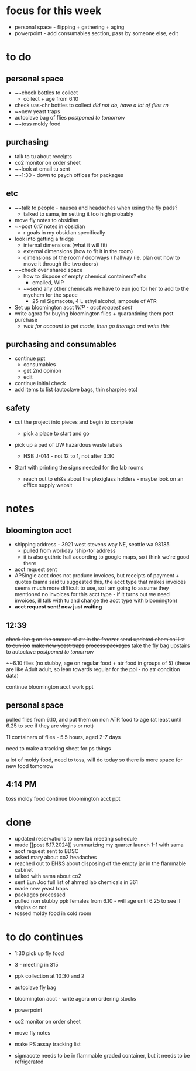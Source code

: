 # focus for this week
- personal space - flipping + gathering + aging 
- powerpoint - add consumables section, pass by someone else, edit

# to do
## personal space
- ~~check bottles to collect 
	- collect + age from 6.10
- check uas-chr bottles to collect *did not do, have a lot of flies rn*
- ~~new yeast traps
- autoclave bag of flies *postponed to tomorrow*
- ~~toss moldy food

## purchasing
- talk to tu about receipts
- co2 monitor on order sheet
- ~~look at email tu sent
- ~~1:30 - down to psych offices for packages

## etc
- ~~talk to people - nausea and headaches when using the fly pads?
	- talked to sama, im setting it too high probably
- move fly notes to obsidian
- ~~post 6.17 notes in obsidian
	- r goals in my obsidian specifically
- look into getting a fridge
	- internal dimensions (what it will fit)
	- external dimensions (how to fit it in the room)
	- dimensions of the room / doorways / hallway (ie, plan out how to move it through the two doors)
- ~~check over shared space
	- how to dispose of empty chemical containers? ehs
		- emailed, WIP
	- ~~send any other chemicals we have to eun joo for her to add to the mychem for the space
		- 25 ml Sigmacote, 4 L ethyl alcohol, ampoule of ATR
- Set up bloomington acct *WIP - acct request sent*
- write agora for buying bloomington flies + quarantining them post purchase 
	- *wait for account to get made, then go thorugh and write this*

## purchasing and consumables
- continue ppt
	- consumables
	- get 2nd opinion
	- edit
- continue initial check
- add items to list (autoclave bags, thin sharpies etc)

## safety
 - cut the project into pieces and begin to complete
	- pick a place to start and go
- pick up a pad of UW hazardous waste labels 
	- HSB J-014 - not 12 to 1, not after 3:30

- Start with printing the signs needed for the lab rooms
	- reach out to eh&s about the plexiglass holders - maybe look on an office supply websit
# notes
## bloomington acct
- shipping address - 3921 west stevens way NE, seattle wa 98185 
	- pulled from workday 'ship-to' address
	- it is also guthrie hall according to google maps, so i think we're good there
- acct request sent
- APSingle acct does not produce invoices, but receipts of payment + quotes (sama said tu suggested this, the acct type that makes invoices seems much more difficult to use, so i am going to assume they mentioned no invoices for this acct type - if it turns out we need invoices, ill talk with tu and change the acct type with bloomington)
- **acct request sent! now just waiting**

## 12:39
~~check the g on the amount of atr in the freezer~~
~~send updated chemical list to eun joo~~
~~make new yeast traps~~
~~process packages~~
take the fly bag upstairs to autoclave *postponed to tomorrow*

~~6.10 flies (no stubby, age on regular food + atr food in groups of 5) (these are like Adult adult, so lean towards regular for the ppl - no atr condition data)

continue bloomington acct work
ppt

## personal space
pulled flies from 6.10, and put them on non ATR food to age (at least until 6.25 to see if they are virgins or not)

11 containers of flies - 5.5 hours, aged 2-7 days

need to make a tracking sheet for ps things

a lot of moldy food, need to toss, will do today so there is more space for new food tomorrow

## 4:14 PM
toss moldy food
continue bloomington acct
ppt
# done
- updated reservations to new lab meeting schedule
- made [[post 6.17.2024]] summarizing my quarter launch 1-1 with sama
- acct request sent to BDSC
- asked mary about co2 headaches
- reached out to EH&S about disposing of the empty jar in the flammable cabinet
- talked with sama about co2
- sent Eun Joo full list of ahmed lab chemicals in 361
- made new yeast traps
- packages processed
- pulled non stubby ppk females from 6.10 - will age until 6.25 to see if virgins or not
- tossed moldy food in cold room
# to do continues
- 1:30 pick up fly food
- 3 - meeting in 315
- ppk collection at 10:30 and 2

- autoclave fly bag

- bloomington acct - write agora on ordering stocks
- powerpoint
- co2 monitor on order sheet
- move fly notes
- make PS assay tracking list

- sigmacote needs to be in flammable graded container, but it needs to be refrigerated 